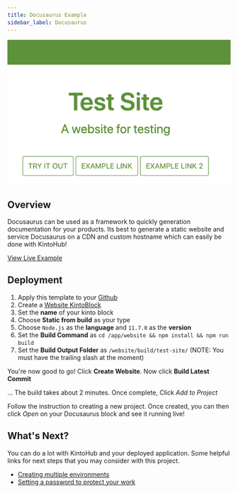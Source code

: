 ```yaml
---
title: Docusaurus Example
sidebar_label: Docusaurus
---
```


![Todo List app with input box](/docs/assets/examples/docusaurus/preview.png)


## Overview
Docusaurus can be used as a framework to quickly generation documentation for your products. Its best to generate a static website and service Docusaurus on a CDN and custom hostname which can easily be done with KintoHub!

[View Live Example](...)

## Deployment
1. Apply this template to your [Github](https://github.com/kintohub/docusaurus-example/generate)
2. Create a [Website KintoBlock](https://beta.kintohub.com/app/dashboard/)
4. Set the **name** of your kinto block
5. Choose **Static from build** as your type
6. Choose `Node.js` as the **language** and `11.7.0` as the **version**
7. Set the **Build Command** as `cd /app/website && npm install && npm run build`
8. Set the **Build Output Folder** as `/website/build/test-site/` (NOTE: You must have the trailing slash at the moment)

You're now good to go! Click **Create Website**. Now click **Build Latest Commit**

... The build takes about 2 minutes. Once complete, Click *Add to Project*

Follow the instruction to creating a new project. Once created, you can then click *Open* on your Docusaurus block and see it running live!


## What's Next?

You can do a lot with KintoHub and your deployed application. Some helpful links for next steps that you may consider with this project.

* [Creating multiple environments](https://docs.kintohub.com/docs/projects/environments)
* [Setting a password to protect your work](https://docs.kintohub.com/docs/kintoblocks/websites#basic-auth-for-websites)
